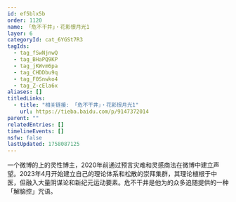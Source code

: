 ```yaml
---
id: ef5blx5b
order: 1120
name: 「危不干井」・花影恨月光1
layer: 6
categoryId: cat_6YGSt7R3
tagIds:
  - tag_fSwNjnwQ
  - tag_BHaPQ9KP
  - tag_jKWvm6pa
  - tag_CHDDbu9q
  - tag_F0Snwko4
  - tag_Z-cEla6x
aliases: []
titledLinks:
  - title: "相关链接: 「危不干井」・花影恨月光1"
    url: https://tieba.baidu.com/p/9147372014
parent: ""
relatedEntries: []
timelineEvents: []
nsfw: false
lastUpdated: 1758087125
---
```


一个微博的上的灵性博主，2020年前通过预言灾难和灵感商法在微博中建立声望。2023年4月开始建立自己的理论体系和松散的崇拜集群，其理论植根于中医，但融入大量阴谋论和新纪元运动要素。危不干井是他为的众多追随提供的一种「解脑控」咒语。